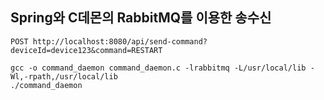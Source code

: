 ## Spring와 C데몬의 RabbitMQ를 이용한 송수신

```
POST http://localhost:8080/api/send-command?deviceId=device123&command=RESTART
```

```
gcc -o command_daemon command_daemon.c -lrabbitmq -L/usr/local/lib -Wl,-rpath,/usr/local/lib
./command_daemon
```

